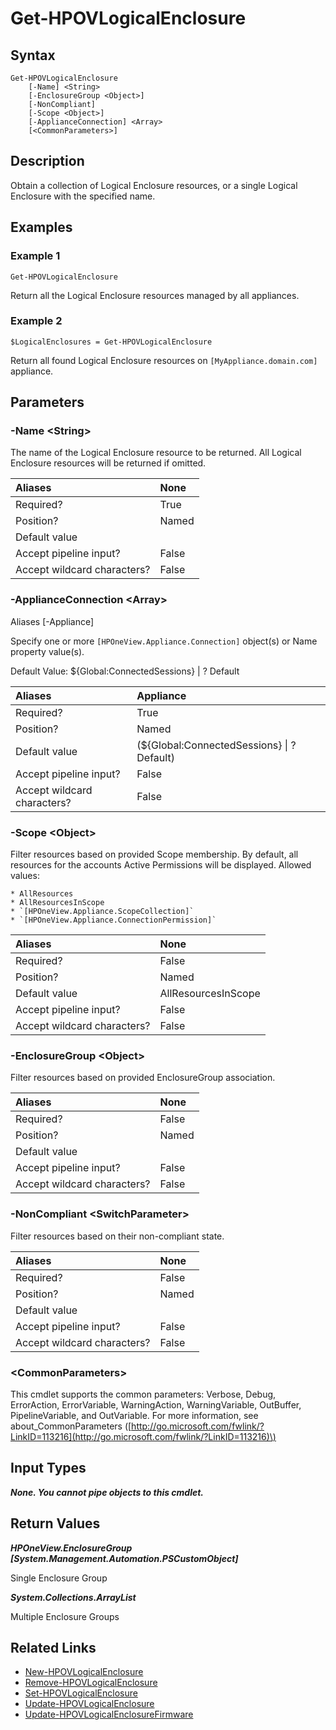 ﻿---
description: Retrieve Logical Enclosure resource(s).
---

# Get-HPOVLogicalEnclosure

## Syntax

```text
Get-HPOVLogicalEnclosure
    [-Name] <String>
    [-EnclosureGroup <Object>]
    [-NonCompliant]
    [-Scope <Object>]
    [-ApplianceConnection] <Array>
    [<CommonParameters>]
```

## Description

Obtain a collection of Logical Enclosure resources, or a single Logical Enclosure with the specified name.

## Examples

###  Example 1 

```text
Get-HPOVLogicalEnclosure

```

Return all the Logical Enclosure resources managed by all appliances.

###  Example 2 

```text
$LogicalEnclosures = Get-HPOVLogicalEnclosure

```

Return all found Logical Enclosure resources on `[MyAppliance.domain.com]` appliance.

## Parameters

### -Name &lt;String&gt;

The name of the Logical Enclosure resource to be returned.  All Logical Enclosure resources will be returned if omitted.

| Aliases | None |
| :--- | :--- |
| Required? | True |
| Position? | Named |
| Default value |  |
| Accept pipeline input? | False |
| Accept wildcard characters? | False |

### -ApplianceConnection &lt;Array&gt;

Aliases [-Appliance]

Specify one or more `[HPOneView.Appliance.Connection]` object(s) or Name property value(s).

Default Value: ${Global:ConnectedSessions} | ? Default

| Aliases | Appliance |
| :--- | :--- |
| Required? | True |
| Position? | Named |
| Default value | (${Global:ConnectedSessions} &vert; ? Default) |
| Accept pipeline input? | False |
| Accept wildcard characters? | False |

### -Scope &lt;Object&gt;

Filter resources based on provided Scope membership.  By default, all resources for the accounts Active Permissions will be displayed.  Allowed values:

	* AllResources
	* AllResourcesInScope
	* `[HPOneView.Appliance.ScopeCollection]`
	* `[HPOneView.Appliance.ConnectionPermission]`

| Aliases | None |
| :--- | :--- |
| Required? | False |
| Position? | Named |
| Default value | AllResourcesInScope |
| Accept pipeline input? | False |
| Accept wildcard characters? | False |

### -EnclosureGroup &lt;Object&gt;

Filter resources based on provided EnclosureGroup association.

| Aliases | None |
| :--- | :--- |
| Required? | False |
| Position? | Named |
| Default value |  |
| Accept pipeline input? | False |
| Accept wildcard characters? | False |

### -NonCompliant &lt;SwitchParameter&gt;

Filter resources based on their non-compliant state.

| Aliases | None |
| :--- | :--- |
| Required? | False |
| Position? | Named |
| Default value |  |
| Accept pipeline input? | False |
| Accept wildcard characters? | False |

### &lt;CommonParameters&gt;

This cmdlet supports the common parameters: Verbose, Debug, ErrorAction, ErrorVariable, WarningAction, WarningVariable, OutBuffer, PipelineVariable, and OutVariable. For more information, see about\_CommonParameters \([http://go.microsoft.com/fwlink/?LinkID=113216](http://go.microsoft.com/fwlink/?LinkID=113216)\)

## Input Types

_**None.  You cannot pipe objects to this cmdlet.**_

## Return Values

_**HPOneView.EnclosureGroup [System.Management.Automation.PSCustomObject]**_

Single Enclosure Group


_**System.Collections.ArrayList**_

Multiple Enclosure Groups

## Related Links

* [New-HPOVLogicalEnclosure](new-hpovlogicalenclosure.md)
* [Remove-HPOVLogicalEnclosure](remove-hpovlogicalenclosure.md)
* [Set-HPOVLogicalEnclosure](set-hpovlogicalenclosure.md)
* [Update-HPOVLogicalEnclosure](update-hpovlogicalenclosure.md)
* [Update-HPOVLogicalEnclosureFirmware](../networking/update-hpovlogicalenclosurefirmware.md)

